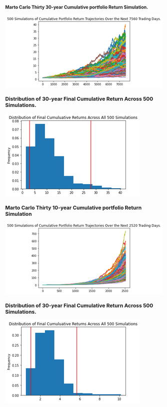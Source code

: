 

#### Marto Carlo Thirty 30-year Cumulative portfolio Return Simulation.
![](MC_thirtyyear_sim_plot.png)

### Distribution of 30-year Final Cumulative Return Across 500 Simulations.
![](MC_thirtyyear_dist_plot.png)



### Marto Carlo Thirty 10-year Cumulative portfolio Return Simulation
![](MC_tenyear_sim_plot.png)

### Distribution of 30-year Final Cumulative Return Across 500 Simulations.
![](MC_tenyear_dist_plot.png)


